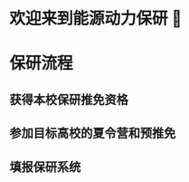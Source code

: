 # 欢迎来到能源动力保研 👋

<!--
**qczhkj/qczhkj** is a ✨ _special_ ✨ repository because its `README.md` (this file) appears on your GitHub profile.

Here are some ideas to get you started:

- 🔭 I’m currently working on ...
- 🌱 I’m currently learning ...
- 👯 I’m looking to collaborate on ...
- 🤔 I’m looking for help with ...
- 💬 Ask me about ...
- 📫 How to reach me: ...
- 😄 Pronouns: ...
- ⚡ Fun fact: ...
-->
# 保研流程
## 获得本校保研推免资格
## 参加目标高校的夏令营和预推免
## 填报保研系统
